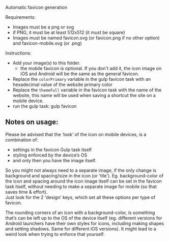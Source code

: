 Automatic favicon generation

Requirements:
- Images must be a png or svg
- if PNG, it must be at least 512x512 (it must be square)
- Images must be named favicon.svg (or favicon.png if no other option) and favicon-mobile.svg (or .png)

Instructions:
- Add your image(s) to this folder.
  - the mobile favicon is optional. If you don't add it, the icon image on iOS and Android will be the same as the general favicon.
- Replace the `colorPrimary` variable in the gulp favicon task with an hexadecimal value of the website primary color
- Replace the `themeFull` variable in the favicon task with the name of the website, this name will be used when saving a shortcut the site on a mobile device.
- run the gulp task: gulp favicon

## Notes on usage:

Please be advised that the ‘look’ of the icon on mobile devices, is a combination of: <br />
- settings in the favicon Gulp task itself
- styling enforced by the device’s OS
- and only then you have the image itself.

So you might not always need to a separate image, if the only change is background and spacing/size in the icon (or 'tile').
Eg. background-color of the icon and spacing around the icon image itself can be set in the favicon task itself, without needing to make a separate image for mobile (so that saves time & effort). <br />
Just look for the 2 'design' keys, which set all these options per type of favicon. <br />

The rounding corners of an icon with a background-color, is something that’s can be left up to the OS of the device itself (eg. different versions for Android launchers have their own styles for icons, including making shapes and setting shadows. Same for different iOS versions). It might lead to a weird look when trying to enforce that yourself.
